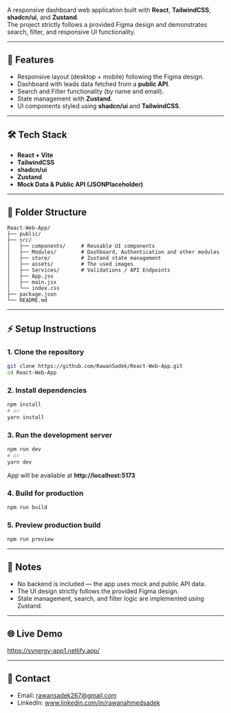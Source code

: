 A responsive dashboard web application built with **React**, **TailwindCSS**, **shadcn/ui**, and **Zustand**.  
The project strictly follows a provided Figma design and demonstrates search, filter, and responsive UI functionality.

---

## 🚀 Features

- Responsive layout (desktop + mobile) following the Figma design.
- Dashboard with leads data fetched from a **public API**.
- Search and Filter functionality (by name and email).
- State management with **Zustand**.
- UI components styled using **shadcn/ui** and **TailwindCSS**.

---

## 🛠 Tech Stack

- **React + Vite**
- **TailwindCSS**
- **shadcn/ui**
- **Zustand**
- **Mock Data & Public API (JSONPlaceholder)**

---

## 📂 Folder Structure

```
React-Web-App/
├── public/
├── src/
│   ├── components/     # Reusable UI components
│   ├── Modules/        # Dashboard, Authentication and other modules
│   ├── store/          # Zustand state management
│   ├── assets/         # The used images
│   ├── Services/       # Validations / API Endpoints
│   ├── App.jsx
│   ├── main.jsx
│   └── index.css
├── package.json
└── README.md
```

---

## ⚡ Setup Instructions

### 1. Clone the repository
```bash
git clone https://github.com/RawanSadek/React-Web-App.git
cd React-Web-App
```

### 2. Install dependencies
```bash
npm install
# or
yarn install
```

### 3. Run the development server
```bash
npm run dev
# or
yarn dev
```
App will be available at **http://localhost:5173**

### 4. Build for production
```bash
npm run build
```

### 5. Preview production build
```bash
npm run preview
```

---

## 📌 Notes

- No backend is included — the app uses mock and public API data.
- The UI design strictly follows the provided Figma design.
- State management, search, and filter logic are implemented using Zustand.

---

## 🌐 Live Demo
https://synergy-app1.netlify.app/

---

## 📧 Contact

- Email: rawansadek267@gmail.com 
- LinkedIn: www.linkedin.com/in/rawanahmedsadek
